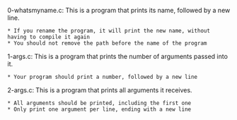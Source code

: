 0-whatsmyname.c: This is a program that prints its name, followed by a new line.

	* If you rename the program, it will print the new name, without having to compile it again
	* You should not remove the path before the name of the program

1-args.c: This is a program that prints the number of arguments passed into it.

	* Your program should print a number, followed by a new line

2-args.c: This is a program that prints all arguments it receives.

	* All arguments should be printed, including the first one
	* Only print one argument per line, ending with a new line
